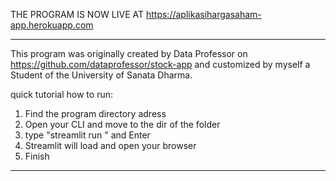 
THE PROGRAM IS NOW LIVE AT https://aplikasihargasaham-app.herokuapp.com

---
This program was originally created by Data Professor
on https://github.com/dataprofessor/stock-app and
customized by myself a Student of the University of
Sanata Dharma.

quick tutorial how to run:
1. Find the program directory adress
2. Open your CLI and move to the dir of the folder
3. type "streamlit run <programname>" and Enter
4. Streamlit will load and open your browser
5. Finish
---
